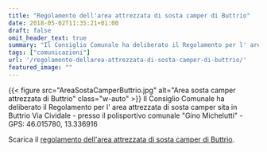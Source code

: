 ```yaml
---
title: "Regolamento dell'area attrezzata di sosta camper di Buttrio"
date: 2018-05-02T11:35:21+01:00
draft: false
omit_header_text: true
summary: "Il Consiglio Comunale ha deliberato il Regolamento per l' area attrezzata ..."
tags: ["comunicazioni"]
url: '/regolamento-dellarea-attrezzata-di-sosta-camper-di-buttrio/'
featured_image: ""
---
```


{{< figure src="AreaSostaCamperButtrio.jpg" alt="Area sosta camper attrezzata di Buttrio" class="w-auto" >}}
Il Consiglio Comunale ha deliberato il Regolamento per l' area attrezzata di sosta camper sita in Buttrio Via Cividale - presso il polisportivo comunale "Gino Michelutti" - GPS: 46.015780, 13.336916

Scarica il [regolamento dell'area attrezzata di sosta camper di Buttrio](Regolamento-Area-sosta-camper-attrezzata-di-Buttrio.pdf).

